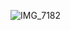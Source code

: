 ![IMG_7182](https://github.com/KEIO-SLC-SOFTTENNIS/KEIO-SLC-SOFTTENNIS.github.io/assets/173113493/0cc8f3f8-42bb-41ca-bf8a-60c16799c896)
